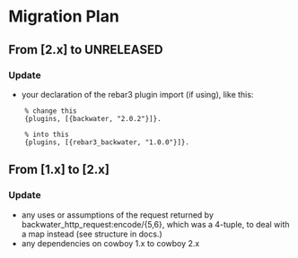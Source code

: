 # Migration Plan

## From [2.x] to UNRELEASED
### Update
- your declaration of the rebar3 plugin import (if using), like this:
```
    % change this
    {plugins, [{backwater, "2.0.2"}]}.

    % into this
    {plugins, [{rebar3_backwater, "1.0.0"}]}.
```

## From [1.x] to [2.x]
### Update
- any uses or assumptions of the request returned by backwater_http_request:encode/{5,6}, which was a 4-tuple, to deal with a map instead (see structure in docs.)
- any dependencies on cowboy 1.x to cowboy 2.x
